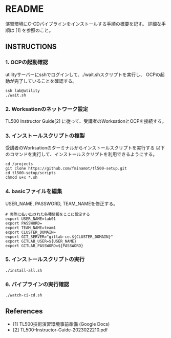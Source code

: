 # README

演習環境にC-CDパイプラインをインストールする手順の概要を記す。
詳細な手順は [1] を参照のこと。

## INSTRUCTIONS

### 1. OCPの起動確認

utilityサーバーにsshでログインして、./wait.shスクリプトを実行し、
OCPの起動が完了していることを確認する。

```
ssh lab@utility
./wait.sh
```

### 2. Worksationのネットワーク設定

TL500 Instructor Guide[2] に従って、受講者のWorksationとOCPを接続する。


### 3. インストールスクリプトの複製

受講者のWorksationのターミナルからインストールスクリプトを実行する
以下のコマンドを実行して、インストールスクリプトを利用できるようにする。

```
cd /projects
git clone https://github.com/fminamot/tl500-setup.git
cd tl500-setup/scripts
chmod u+x *.sh
```

### 4. basicファイルを編集

USER_NAME, PASSWORD, TEAM_NAMEを修正する。

```
# 実際に払い出された各種情報をここに設定する
export USER_NAME=lab01
export PASSWORD=
export TEAM_NAME=team1
export CLUSTER_DOMAIN=
export GIT_SERVER="gitlab-ce.${CLUSTER_DOMAIN}"
export GITLAB_USER=${USER_NAME}
export GITLAB_PASSWORD=${PASSWORD}
```

### 5. インストールスクリプトの実行

```
./install-all.sh
```

### 6. パイプラインの実行確認

```
./watch-ci-cd.sh
```

## References

* [1] TL500技術演習環境事前準備 (Google Docs)
* [2] TL500-Instructor-Guide-2023022210.pdf




